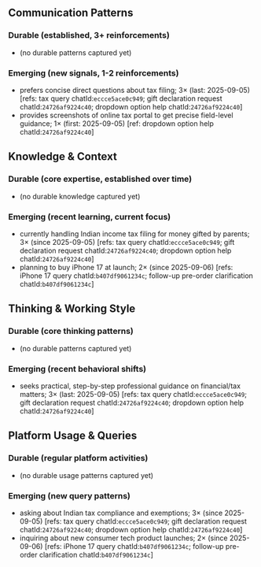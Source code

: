 ## Communication Patterns
### Durable (established, 3+ reinforcements)
- (no durable patterns captured yet)

### Emerging (new signals, 1-2 reinforcements)
- prefers concise direct questions about tax filing; 3× (last: 2025-09-05) [refs: tax query chatId:`eccce5ace0c949`; gift declaration request chatId:`24726af9224c40`; dropdown option help chatId:`24726af9224c40`]
- provides screenshots of online tax portal to get precise field-level guidance; 1× (first: 2025-09-05) [ref: dropdown option help chatId:`24726af9224c40`]

## Knowledge & Context
### Durable (core expertise, established over time)
- (no durable knowledge captured yet)

### Emerging (recent learning, current focus)
- currently handling Indian income tax filing for money gifted by parents; 3× (since 2025-09-05) [refs: tax query chatId:`eccce5ace0c949`; gift declaration request chatId:`24726af9224c40`; dropdown option help chatId:`24726af9224c40`]
- planning to buy iPhone 17 at launch; 2× (since 2025-09-06) [refs: iPhone 17 query chatId:`b407df9061234c`; follow-up pre-order clarification chatId:`b407df9061234c`]

## Thinking & Working Style
### Durable (core thinking patterns)
- (no durable patterns captured yet)

### Emerging (recent behavioral shifts)
- seeks practical, step-by-step professional guidance on financial/tax matters; 3× (last: 2025-09-05) [refs: tax query chatId:`eccce5ace0c949`; gift declaration request chatId:`24726af9224c40`; dropdown option help chatId:`24726af9224c40`]

## Platform Usage & Queries
### Durable (regular platform activities)
- (no durable usage patterns captured yet)

### Emerging (new query patterns)
- asking about Indian tax compliance and exemptions; 3× (since 2025-09-05) [refs: tax query chatId:`eccce5ace0c949`; gift declaration request chatId:`24726af9224c40`; dropdown option help chatId:`24726af9224c40`]
- inquiring about new consumer tech product launches; 2× (since 2025-09-06) [refs: iPhone 17 query chatId:`b407df9061234c`; follow-up pre-order clarification chatId:`b407df9061234c`]